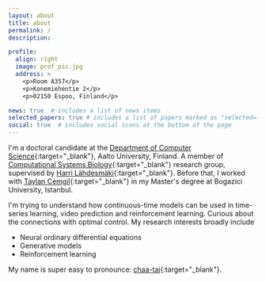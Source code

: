 ```yaml
---
layout: about
title: about
permalink: /
description: 

profile:
  align: right
  image: prof_pic.jpg
  address: >
    <p>Room A357</p>
    <p>Konemiehentie 2</p>
    <p>02150 Espoo, Finland</p>

news: true  # includes a list of news items
selected_papers: true # includes a list of papers marked as "selected={true}"
social: true  # includes social icons at the bottom of the page
---
```


I'm a doctoral candidate at the [Department of Computer Science](https://www.aalto.fi/en/department-of-computer-science){:target="\_blank"}, Aalto University, Finland. A member of [Computational Systems Biology](https://research.cs.aalto.fi/csb/){:target="\_blank"} research group, supervised by [Harri Lähdesmäki](https://users.ics.aalto.fi/harrila/){:target="\_blank"}. Before that, I worked with [Taylan Cemgil](https://www.cmpe.boun.edu.tr/~cemgil/){:target="\_blank"} in my Master's degree at Bogazici University, Istanbul. 

I'm trying to understand how continuous-time models can be used in time-series learning, video prediction and reinforcement learning. Curious about the connections with optimal control. My research interests broadly include
- Neural ordinary differential equations
- Generative models
- Reinforcement learning

My name is super easy to pronounce: [chaa-tai](https://forvo.com/word/%C3%A7a%C4%9Fatay/){:target="\_blank"}.